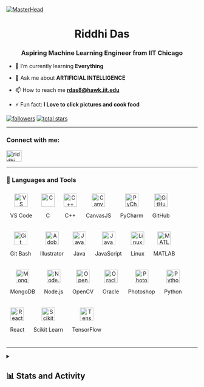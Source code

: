 [![MasterHead](https://repository-images.githubusercontent.com/588181932/e36ec678-7984-4cdd-8e4c-a3932772ff8e)](https://rishavchanda.io)
<h1 align="center">Riddhi Das</h1>
<h3 align="center">Aspiring Machine Learning Engineer from IIT Chicago</h3>

- 🌱 I’m currently learning **Everything**

- 💬 Ask me about **ARTIFICIAL INTELLIGENCE**

- 📫 How to reach me **rdas8@hawk.iit.edu**

- ⚡ Fun fact: **I Love to click pictures and cook food**

<p align="left">
<a href="https://github.com/rdas28?tab=followers">
         <img alt="followers" title="Follow me on Github" src="https://custom-icon-badges.demolab.com/github/followers/rdas28?color=236ad3&labelColor=1155ba&style=for-the-badge&logo=person-add&label=Follow&logoColor=white"/></a>
      <a href="https://github.com/rdas28?tab=repositories&sort=stargazers">
         <img alt="total stars" title="Total stars on GitHub" src="https://custom-icon-badges.demolab.com/github/stars/rdas28?color=55960c&style=for-the-badge&labelColor=488207&logo=star"/></a>
   </p>

   ---

<h3 align="left">Connect with me:</h3>
<p align="left">
<a href="https://www.linkedin.com/in/riddhi-das-817886217/" target="blank"><img align="center" src="https://raw.githubusercontent.com/rahuldkjain/github-profile-readme-generator/master/src/images/icons/Social/linked-in-alt.svg" alt="riddhi das" height="30" width="40" /></a>
</p>

---

### 🧰 Languages and Tools
<p align="left">
  <!-- VS Code -->
  <div align="center" style="display: inline-block; margin: 10px;">
    <img src="https://cdn.jsdelivr.net/gh/devicons/devicon/icons/vscode/vscode-original.svg" alt="VS Code" width="35" height="35"/>
    <p>VS Code</p>
  </div>
  <!-- C -->
  <div align="center" style="display: inline-block; margin: 10px;">
    <img src="https://cdn.jsdelivr.net/gh/devicons/devicon/icons/c/c-original.svg" alt="C" width="35" height="35"/>
    <p>C</p>
  </div>
  <!-- C++ -->
  <div align="center" style="display: inline-block; margin: 10px;">
    <img src="https://cdn.jsdelivr.net/gh/devicons/devicon/icons/cplusplus/cplusplus-original.svg" alt="C++" width="35" height="35"/>
    <p>C++</p>
  </div>
  <!-- CanvasJS -->
  <div align="center" style="display: inline-block; margin: 10px;">
    <img src="https://img.icons8.com/color/48/000000/javascript.png" alt="CanvasJS" width="35" height="35"/>
    <p>CanvasJS</p>
  </div>
  <!-- PyCharm -->
  <div align="center" style="display: inline-block; margin: 10px;">
    <img src="https://cdn.jsdelivr.net/gh/devicons/devicon/icons/pycharm/pycharm-original.svg" alt="PyCharm" width="35" height="35"/>
    <p>PyCharm</p>
  </div>
  <!-- GitHub -->
  <div align="center" style="display: inline-block; margin: 10px;">
    <img src="https://cdn.jsdelivr.net/gh/devicons/devicon/icons/github/github-original.svg" alt="GitHub" width="35" height="35"/>
    <p>GitHub</p>
  </div>
  <!-- Git Bash -->
  <div align="center" style="display: inline-block; margin: 10px;">
    <img src="https://git-scm.com/images/logos/downloads/Git-Icon-1788C.png" alt="Git Bash" width="35" height="35"/>
    <p>Git Bash</p>
  </div>
  <!-- Adobe Illustrator -->
  <div align="center" style="display: inline-block; margin: 10px;">
    <img src="https://cdn.jsdelivr.net/gh/devicons/devicon/icons/illustrator/illustrator-line.svg" alt="Adobe Illustrator" width="35" height="35"/>
    <p>Illustrator</p>
  </div>
  <!-- Java -->
  <div align="center" style="display: inline-block; margin: 10px;">
    <img src="https://cdn.jsdelivr.net/gh/devicons/devicon/icons/java/java-original.svg" alt="Java" width="35" height="35"/>
    <p>Java</p>
  </div>
  <!-- JavaScript -->
  <div align="center" style="display: inline-block; margin: 10px;">
    <img src="https://cdn.jsdelivr.net/gh/devicons/devicon/icons/javascript/javascript-original.svg" alt="JavaScript" width="35" height="35"/>
    <p>JavaScript</p>
  </div>
  <!-- Linux -->
  <div align="center" style="display: inline-block; margin: 10px;">
    <img src="https://cdn.jsdelivr.net/gh/devicons/devicon/icons/linux/linux-original.svg" alt="Linux" width="35" height="35"/>
    <p>Linux</p>
  </div>
  <!-- MATLAB -->
  <div align="center" style="display: inline-block; margin: 10px;">
    <img src="https://upload.wikimedia.org/wikipedia/commons/2/21/Matlab_Logo.png" alt="MATLAB" width="35" height="35"/>
    <p>MATLAB</p>
  </div>
  <!-- MongoDB -->
  <div align="center" style="display: inline-block; margin: 10px;">
    <img src="https://cdn.jsdelivr.net/gh/devicons/devicon/icons/mongodb/mongodb-original.svg" alt="MongoDB" width="35" height="35"/>
    <p>MongoDB</p>
  </div>
  <!-- Node.js -->
  <div align="center" style="display: inline-block; margin: 10px;">
    <img src="https://cdn.jsdelivr.net/gh/devicons/devicon/icons/nodejs/nodejs-original.svg" alt="Node.js" width="35" height="35"/>
    <p>Node.js</p>
  </div>
  <!-- OpenCV -->
  <div align="center" style="display: inline-block; margin: 10px;">
    <img src="https://upload.wikimedia.org/wikipedia/commons/3/32/OpenCV_Logo_with_text_svg_version.svg" alt="OpenCV" width="35" height="35"/>
    <p>OpenCV</p>
  </div>
  <!-- Oracle -->
  <div align="center" style="display: inline-block; margin: 10px;">
    <img src="https://cdn.jsdelivr.net/gh/devicons/devicon/icons/oracle/oracle-original.svg" alt="Oracle" width="35" height="35"/>
    <p>Oracle</p>
  </div>
  <!-- Photoshop -->
  <div align="center" style="display: inline-block; margin: 10px;">
    <img src="https://cdn.jsdelivr.net/gh/devicons/devicon/icons/photoshop/photoshop-line.svg" alt="Photoshop" width="35" height="35"/>
    <p>Photoshop</p>
  </div>
  <!-- Python -->
  <div align="center" style="display: inline-block; margin: 10px;">
    <img src="https://cdn.jsdelivr.net/gh/devicons/devicon/icons/python/python-original.svg" alt="Python" width="35" height="35"/>
    <p>Python</p>
  </div>
  <!-- React -->
  <div align="center" style="display: inline-block; margin: 10px;">
    <img src="https://cdn.jsdelivr.net/gh/devicons/devicon/icons/react/react-original.svg" alt="React" width="35" height="35"/>
    <p>React</p>
  </div>
  <!-- Scikit Learn -->
  <div align="center" style="display: inline-block; margin: 10px;">
    <img src="https://upload.wikimedia.org/wikipedia/commons/0/05/Scikit_learn_logo_small.svg" alt="Scikit Learn" width="35" height="35"/>
    <p>Scikit Learn</p>
  </div>
  <!-- TensorFlow -->
  <div align="center" style="display: inline-block; margin: 10px;">
    <img src="https://cdn.jsdelivr.net/gh/devicons/devicon/icons/tensorflow/tensorflow-original.svg" alt="TensorFlow" width="35" height="35"/>
    <p>TensorFlow</p>
  </div>
</p>

</p>

---
<details> 
  <summary><h2>📊 Stats and Activity</h2></summary>
<p align="left"> <img src="https://komarev.com/ghpvc/?username=rdas28&label=Profile%20views&color=0e75b6&style=flat" alt="rdas28" /> </p>
<p align="left"> <a href="https://github.com/ryo-ma/github-profile-trophy"><img src="https://github-profile-trophy.vercel.app/?username=rdas28" alt="rdas28" /></a> </p>
  <h3>🔥 Streak Stats</h3>
  <!-- GitHub Readme Streak Stats - https://github.com/rdas28/github-readme-streak-stats -->
  <p>
    <a href="https://github.com/rdas28/github-readme-streak-stats">
      <!-- Use https://streak-stats.demolab.com or self-host with your own Vercel app - visit https://git.io/streak-stats for instructions -->
      <img title="🔥 Get streak stats for your profile at git.io/streak-stats" alt="DenverCoder1's streak" src="https://github-readme-streak-stats-eight.vercel.app/?user=rdas28&theme=monokai-metallian&hide_border=true&short_numbers=true"/>
    </a>
    <p>🔥 Get streak stats for your profile at <a href="https://git.io/streak-stats">git.io/streak-stats</a></p>
  </p>

  <h3>💻 GitHub Profile Stats</h3>

  <!-- https://github.com/anuraghazra/github-readme-stats -->

  <a href="https://github.com/anuraghazra/github-readme-stats"><img alt="rdas28's Github Stats" src="https://denvercoder1-github-readme-stats.vercel.app/api/?username=rdas28&show_icons=true&include_all_commits=true&count_private=true&theme=react&hide_border=true&bg_color=1F222E&title_color=F85D7F&icon_color=F8D866" height="192px"/></a>
  <a href="https://github.com/anuraghazra/github-readme-stats"><img alt="rdas28's Top Languages" src="https://denvercoder1-github-readme-stats.vercel.app/api/top-langs/?username=rdas28&langs_count=8&layout=compact&theme=react&hide_border=true&bg_color=1F222E&title_color=F85D7F&icon_color=F8D866&hide=Jupyter%20Notebook,Roff" height="192px"/></a>
  <br/>

  <b>Note:</b> Top languages is only a metric of the languages my public code consists of and doesn't reflect experience or skill level.
  
  <!-- https://github.com/ashutosh00710/github-readme-activity-graph -->

  <a href="https://github.com/ashutosh00710/github-readme-activity-graph"><img alt="rdas28's Activity Graph" src="https://github-readme-activity-graph.vercel.app/graph/?username=rdas28&bg_color=1F222E&color=F8D866&line=F85D7F&point=FFFFFF&hide_border=true" /></a>

